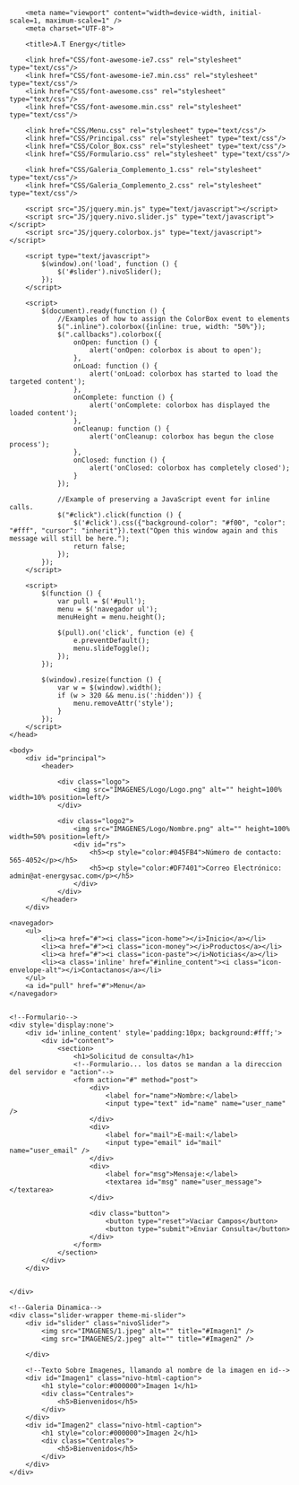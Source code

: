 <html> 
    <head>      
        <link rel="shortcut icon" type="image/x-icon" href="../IMAGENES/Logo/logo3.ico" />

        <meta name="viewport" content="width=device-width, initial-scale=1, maximum-scale=1" />
        <meta charset="UTF-8">

        <title>A.T Energy</title>

        <link href="CSS/font-awesome-ie7.css" rel="stylesheet" type="text/css"/>
        <link href="CSS/font-awesome-ie7.min.css" rel="stylesheet" type="text/css"/>
        <link href="CSS/font-awesome.css" rel="stylesheet" type="text/css"/>
        <link href="CSS/font-awesome.min.css" rel="stylesheet" type="text/css"/>

        <link href="CSS/Menu.css" rel="stylesheet" type="text/css"/>
        <link href="CSS/Principal.css" rel="stylesheet" type="text/css"/>      
        <link href="CSS/Color_Box.css" rel="stylesheet" type="text/css"/>
        <link href="CSS/Formulario.css" rel="stylesheet" type="text/css"/>

        <link href="CSS/Galeria_Complemento_1.css" rel="stylesheet" type="text/css"/>
        <link href="CSS/Galeria_Complemento_2.css" rel="stylesheet" type="text/css"/> 

        <script src="JS/jquery.min.js" type="text/javascript"></script>
        <script src="JS/jquery.nivo.slider.js" type="text/javascript"></script>
        <script src="JS/jquery.colorbox.js" type="text/javascript"></script>

        <script type="text/javascript">
            $(window).on('load', function () {
                $('#slider').nivoSlider();
            });
        </script>

        <script>
            $(document).ready(function () {
                //Examples of how to assign the ColorBox event to elements
                $(".inline").colorbox({inline: true, width: "50%"});
                $(".callbacks").colorbox({
                    onOpen: function () {
                        alert('onOpen: colorbox is about to open');
                    },
                    onLoad: function () {
                        alert('onLoad: colorbox has started to load the targeted content');
                    },
                    onComplete: function () {
                        alert('onComplete: colorbox has displayed the loaded content');
                    },
                    onCleanup: function () {
                        alert('onCleanup: colorbox has begun the close process');
                    },
                    onClosed: function () {
                        alert('onClosed: colorbox has completely closed');
                    }
                });

                //Example of preserving a JavaScript event for inline calls.
                $("#click").click(function () {
                    $('#click').css({"background-color": "#f00", "color": "#fff", "cursor": "inherit"}).text("Open this window again and this message will still be here.");
                    return false;
                });
            });
        </script>

        <script>
            $(function () {
                var pull = $('#pull');
                menu = $('navegador ul');
                menuHeight = menu.height();

                $(pull).on('click', function (e) {
                    e.preventDefault();
                    menu.slideToggle();
                });
            });

            $(window).resize(function () {
                var w = $(window).width();
                if (w > 320 && menu.is(':hidden')) {
                    menu.removeAttr('style');
                }
            });
        </script>       
    </head>

    <body>
        <div id="principal">
            <header>       

                <div class="logo">                   
                    <img src="IMAGENES/Logo/Logo.png" alt="" height=100% width=10% position=left/>
                </div> 

                <div class="logo2">                  
                    <img src="IMAGENES/Logo/Nombre.png" alt="" height=100% width=50% position=left/>
                    <div id="rs"> 
                        <h5><p style="color:#045FB4">Número de contacto: 565-4052</p></h5> 
                        <h5><p style="color:#DF7401">Correo Electrónico: admin@at-energysac.com</p></h5>    
                    </div> 
                </div>                         
            </header>  
        </div>

    <navegador>
        <ul>
            <li><a href="#"><i class="icon-home"></i>Inicio</a></li>
            <li><a href="#"><i class="icon-money"></i>Productos</a></li>
            <li><a href="#"><i class="icon-paste"></i>Noticias</a></li>
            <li><a class='inline' href="#inline_content"><i class="icon-envelope-alt"></i>Contactanos</a></li>                
        </ul>
        <a id="pull" href="#">Menu</a>
    </navegador>


    <!--Formulario-->
    <div style='display:none'>
        <div id='inline_content' style='padding:10px; background:#fff;'>
            <div id="content">
                <section> 
                    <h1>Solicitud de consulta</h1>
                    <!--Formulario... los datos se mandan a la direccion del servidor e "action"-->
                    <form action="#" method="post">
                        <div>
                            <label for="name">Nombre:</label>
                            <input type="text" id="name" name="user_name" />
                        </div>
                        <div>
                            <label for="mail">E-mail:</label>
                            <input type="email" id="mail" name="user_email" />
                        </div>
                        <div>
                            <label for="msg">Mensaje:</label>
                            <textarea id="msg" name="user_message"></textarea>
                        </div>

                        <div class="button">
                            <button type="reset">Vaciar Campos</button>
                            <button type="submit">Enviar Consulta</button>                                                
                        </div>
                    </form>
                </section>     
            </div>    
        </div>


    </div>

    <!--Galeria Dinamica-->
    <div class="slider-wrapper theme-mi-slider">
        <div id="slider" class="nivoSlider">       
            <img src="IMAGENES/1.jpeg" alt="" title="#Imagen1" /> 
            <img src="IMAGENES/2.jpeg" alt="" title="#Imagen2" />   

        </div>   

        <!--Texto Sobre Imagenes, llamando al nombre de la imagen en id-->    
        <div id="Imagen1" class="nivo-html-caption">
            <h1 style="color:#000000">Imagen 1</h1>
            <div class="Centrales">                      
                <h5>Bienvenidos</h5>
            </div>  
        </div>
        <div id="Imagen2" class="nivo-html-caption">     
            <h1 style="color:#000000">Imagen 2</h1>
            <div class="Centrales">    
                <h5>Bienvenidos</h5>
            </div>
        </div>		
    </div>

</body>
</html>
